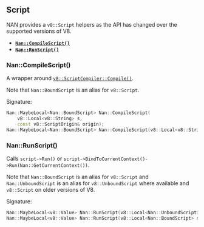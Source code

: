 ## ScriptNAN provides a `v8::Script` helpers as the API has changed over the supported versions of V8. - <a href="#api_nan_compile_script"><b><code>Nan::CompileScript()</code></b></a> - <a href="#api_nan_run_script"><b><code>Nan::RunScript()</code></b></a><a name="api_nan_compile_script"></a>### Nan::CompileScript()A wrapper around [`v8::ScriptCompiler::Compile()`](https://v8docs.nodesource.com/node-8.11/da/da5/classv8_1_1_script_compiler.html#a93f5072a0db55d881b969e9fc98e564b).Note that `Nan::BoundScript` is an alias for `v8::Script`.Signature:```c++Nan::MaybeLocal<Nan::BoundScript> Nan::CompileScript(    v8::Local<v8::String> s,    const v8::ScriptOrigin& origin);Nan::MaybeLocal<Nan::BoundScript> Nan::CompileScript(v8::Local<v8::String> s);```<a name="api_nan_run_script"></a>### Nan::RunScript()Calls `script->Run()` or `script->BindToCurrentContext()->Run(Nan::GetCurrentContext())`.Note that `Nan::BoundScript` is an alias for `v8::Script` and `Nan::UnboundScript` is an alias for `v8::UnboundScript` where available and `v8::Script` on older versions of V8.Signature:```c++Nan::MaybeLocal<v8::Value> Nan::RunScript(v8::Local<Nan::UnboundScript> script)Nan::MaybeLocal<v8::Value> Nan::RunScript(v8::Local<Nan::BoundScript> script) ```